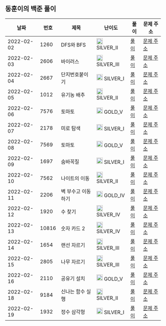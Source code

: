 
## 동훈이의 백준 풀이
|날짜|번호|제목|난이도|풀이|문제 주소|
|----|---|----|----|---|----|
|2022-02-02|1260|DFS와 BFS|<img src="https://static.solved.ac/tier_small/9.svg" width="20" height="20" /> SILVER_II|[풀이](https://github.com/ShinDongHun1/Algorithm/blob/main/BOJ/src/bfs와dfs/백준1260.java)|[문제 주소](https://www.acmicpc.net/problem/1260)|
|2022-02-03|2606|바이러스|<img src="https://static.solved.ac/tier_small/8.svg" width="20" height="20" /> SILVER_III|[풀이](https://github.com/ShinDongHun1/Algorithm/blob/main/BOJ/src/bfs와dfs/백준2606.java)|[문제 주소](https://www.acmicpc.net/problem/2606)|
|2022-02-04|2667|단지번호붙이기|<img src="https://static.solved.ac/tier_small/10.svg" width="20" height="20" /> SILVER_I|[풀이](https://github.com/ShinDongHun1/Algorithm/blob/main/BOJ/src/bfs와dfs/백준2667.java)|[문제 주소](https://www.acmicpc.net/problem/2667)|
|2022-02-05|1012|유기농 배추|<img src="https://static.solved.ac/tier_small/9.svg" width="20" height="20" /> SILVER_II|[풀이](https://github.com/ShinDongHun1/Algorithm/blob/main/BOJ/src/bfs와dfs/백준1012.java)|[문제 주소](https://www.acmicpc.net/problem/1012)|
|2022-02-06|7576|토마토|<img src="https://static.solved.ac/tier_small/11.svg" width="20" height="20" /> GOLD_V|[풀이](https://github.com/ShinDongHun1/Algorithm/blob/main/BOJ/src/bfs와dfs/백준7576.java)|[문제 주소](https://www.acmicpc.net/problem/7576)|
|2022-02-07|2178|미로 탐색|<img src="https://static.solved.ac/tier_small/10.svg" width="20" height="20" /> SILVER_I|[풀이](https://github.com/ShinDongHun1/Algorithm/blob/main/BOJ/src/bfs와dfs/백준2178.java)|[문제 주소](https://www.acmicpc.net/problem/2178)|
|2022-02-08|7569|토마토|<img src="https://static.solved.ac/tier_small/11.svg" width="20" height="20" /> GOLD_V|[풀이](https://github.com/ShinDongHun1/Algorithm/blob/main/BOJ/src/bfs와dfs/백준7569.java)|[문제 주소](https://www.acmicpc.net/problem/7569)|
|2022-02-09|1697|숨바꼭질|<img src="https://static.solved.ac/tier_small/10.svg" width="20" height="20" /> SILVER_I|[풀이](https://github.com/ShinDongHun1/Algorithm/blob/main/BOJ/src/bfs와dfs/백준1697.java)|[문제 주소](https://www.acmicpc.net/problem/1697)|
|2022-02-10|7562|나이트의 이동|<img src="https://static.solved.ac/tier_small/9.svg" width="20" height="20" /> SILVER_II|[풀이](https://github.com/ShinDongHun1/Algorithm/blob/main/BOJ/src/bfs와dfs/백준7562.java)|[문제 주소](https://www.acmicpc.net/problem/7562)|
|2022-02-11|2206|벽 부수고 이동하기|<img src="https://static.solved.ac/tier_small/12.svg" width="20" height="20" /> GOLD_IV|[풀이](https://github.com/ShinDongHun1/Algorithm/blob/main/BOJ/src/bfs와dfs/백준2206.java)|[문제 주소](https://www.acmicpc.net/problem/2206)|
|2022-02-12|1920|수 찾기|<img src="https://static.solved.ac/tier_small/7.svg" width="20" height="20" /> SILVER_IV|[풀이](https://github.com/ShinDongHun1/Algorithm/blob/main/BOJ/src/bfs와dfs/백준1920.java)|[문제 주소](https://www.acmicpc.net/problem/1920)|
|2022-02-13|10816|숫자 카드 2|<img src="https://static.solved.ac/tier_small/7.svg" width="20" height="20" /> SILVER_IV|[풀이](https://github.com/ShinDongHun1/Algorithm/blob/main/BOJ/src/bfs와dfs/백준10816.java)|[문제 주소](https://www.acmicpc.net/problem/10816)|
|2022-02-14|1654|랜선 자르기|<img src="https://static.solved.ac/tier_small/8.svg" width="20" height="20" /> SILVER_III|[풀이](https://github.com/ShinDongHun1/Algorithm/blob/main/BOJ/src/이분탐색/백준1654.java)|[문제 주소](https://www.acmicpc.net/problem/1654)|
|2022-02-15|2805|나무 자르기|<img src="https://static.solved.ac/tier_small/8.svg" width="20" height="20" /> SILVER_III|[풀이](https://github.com/ShinDongHun1/Algorithm/blob/main/BOJ/src/이분탐색/백준2805.java)|[문제 주소](https://www.acmicpc.net/problem/2805)|
|2022-02-16|2110|공유기 설치|<img src="https://static.solved.ac/tier_small/11.svg" width="20" height="20" /> GOLD_V|[풀이](https://github.com/ShinDongHun1/Algorithm/blob/main/BOJ/src/이분탐색/백준2110.java)|[문제 주소](https://www.acmicpc.net/problem/2110)|
|2022-02-18|9184|신나는 함수 실행|<img src="https://static.solved.ac/tier_small/9.svg" width="20" height="20" /> SILVER_II|[풀이](https://github.com/ShinDongHun1/Algorithm/blob/main/BOJ/src/dp/백준9184.java)|[문제 주소](https://www.acmicpc.net/problem/9184)|
|2022-02-19|1932|정수 삼각형|<img src="https://static.solved.ac/tier_small/10.svg" width="20" height="20" /> SILVER_I|[풀이](https://github.com/ShinDongHun1/Algorithm/blob/main/BOJ/src/dp/백준1932.java)|[문제 주소](https://www.acmicpc.net/problem/1932)|
